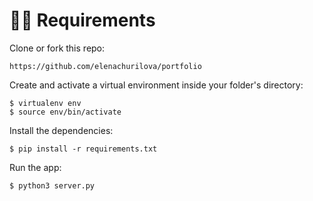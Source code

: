 # 🙋‍♀️ Requirements 

Clone or fork this repo:
```
https://github.com/elenachurilova/portfolio
```

Create and activate a virtual environment inside your folder's directory:
```
$ virtualenv env
$ source env/bin/activate
```

Install the dependencies:
```
$ pip install -r requirements.txt
```

Run the app:

```
$ python3 server.py
```
